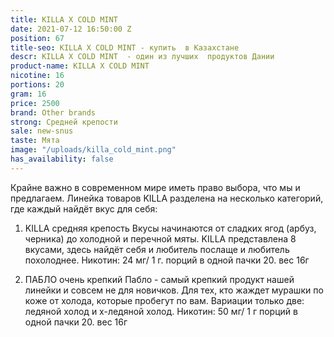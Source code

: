 ```yaml
---
title: KILLA X COLD MINT
date: 2021-07-12 16:50:00 Z
position: 67
title-seo: KILLA X COLD MINT - купить  в Казахстане
descr: KILLA X COLD MINT  - один из лучших  продуктов Дании
product-name: KILLA X COLD MINT
nicotine: 16
portions: 20
gram: 16
price: 2500
brand: Other brands
strong: Средней крепости
sale: new-snus
taste: Мята
image: "/uploads/killa_cold_mint.png"
has_availability: false
---
```


Крайне важно в современном мире иметь право выбора, что мы и предлагаем.
Линейка товаров KILLA разделена на несколько категорий, где каждый найдёт вкус для себя:

  1. KILLA  средняя крепость
Вкусы начинаются от сладких ягод (арбуз, черника) до холодной и перечной мяты. KILLA представлена 8 вкусами, здесь найдёт себя и любитель послаще и любитель похолоднее.
Никотин: 24 мг/ 1 г. 
порций в одной пачки 20. вес 16г


 2. ПАБЛО очень крепкий 
Пабло - самый крепкий продукт нашей линейки и совсем не для новичков.
Для тех, кто жаждет мурашки по коже от холода, которые пробегут по вам. Вариации только две: ледяной холод и х-ледяной холод.
Никотин: 50 мг/ 1 г
порций в одной пачки 20. вес 16г